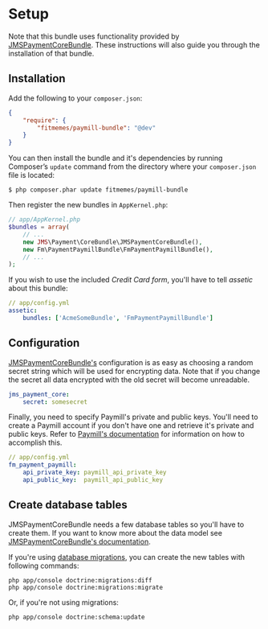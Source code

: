 # Setup
Note that this bundle uses functionality provided by [JMSPaymentCoreBundle](https://github.com/schmittjoh/JMSPaymentCoreBundle). These instructions will also guide you through the installation of that bundle.

## Installation
Add the following to your `composer.json`:

```json
{
    "require": {
        "fitmemes/paymill-bundle": "@dev"
    }
}
```

You can then install the bundle and it's dependencies by running Composer’s `update` command from the directory where your `composer.json` file is located:

    $ php composer.phar update fitmemes/paymill-bundle

Then register the new bundles in `AppKernel.php`:

```php
// app/AppKernel.php
$bundles = array(
    // ...
    new JMS\Payment\CoreBundle\JMSPaymentCoreBundle(),
    new Fm\PaymentPaymillBundle\FmPaymentPaymillBundle(),
    // ...
);
```

If you wish to use the included *Credit Card form*, you'll have to tell *assetic* about this bundle:

```yml
// app/config.yml
assetic:
    bundles: ['AcmeSomeBundle', 'FmPaymentPaymillBundle']
```

## Configuration

[JMSPaymentCoreBundle's](https://github.com/schmittjoh/JMSPaymentCoreBundle) configuration is as easy as choosing a random secret string which will be used for encrypting data. Note that if you change the secret all data encrypted with the old secret will become unreadable.

```yml
jms_payment_core:
    secret: somesecret
```

Finally, you need to specify Paymill's private and public keys. You'll need to create a Paymill account if you don't have one and retrieve it's private and public keys. Refer to [Paymill's documentation](https://www.paymill.com/en-gb/documentation-3/introduction/brief-instructions/) for information on how to accomplish this.

```yml
// app/config.yml
fm_payment_paymill:
    api_private_key: paymill_api_private_key
    api_public_key:  paymill_api_public_key
```

## Create database tables
JMSPaymentCoreBundle needs a few database tables so you'll have to create them. If you want to know more about the data model see [JMSPaymentCoreBundle's documentation](http://jmsyst.com/bundles/JMSPaymentCoreBundle/master/model).

If you're using [database migrations](http://symfony.com/doc/current/bundles/DoctrineMigrationsBundle/index.html), you can create the new tables with following commands:

    php app/console doctrine:migrations:diff
    php app/console doctrine:migrations:migrate

Or, if you're not using migrations:

    php app/console doctrine:schema:update